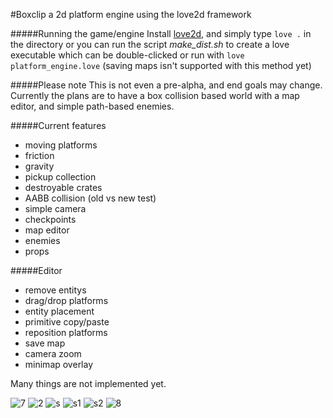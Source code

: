 #Boxclip
a 2d platform engine using the love2d framework

#####Running the game/engine
Install [love2d](https://love2d.org/), and simply type
`love .` in the directory or you can run the script *make_dist.sh* to create a love executable which can be double-clicked or run with `love platform_engine.love` (saving maps isn't supported with this method yet)

#####Please note
This is not even a pre-alpha, and end goals may change. Currently the plans are to have a box collision based world with a map editor, and simple path-based enemies.

#####Current features
* moving platforms
* friction
* gravity
* pickup collection
* destroyable crates
* AABB collision (old vs new test)
* simple camera
* checkpoints
* map editor
* enemies
* props

#####Editor
* remove entitys
* drag/drop platforms
* entity placement
* primitive copy/paste
* reposition platforms
* save map
* camera zoom
* minimap overlay

Many things are not implemented yet.

![7](https://cloud.githubusercontent.com/assets/1535179/10579334/59c8aa70-766f-11e5-90ed-ccbf07052f2a.png)
![2](https://cloud.githubusercontent.com/assets/1535179/10531493/3eeda7fe-73aa-11e5-8f78-a69f3fa41272.png)
![s](https://cloud.githubusercontent.com/assets/1535179/10579336/59cadce6-766f-11e5-8927-a03dd31aa8e3.png)
![s1](https://cloud.githubusercontent.com/assets/1535179/10579337/59cbb436-766f-11e5-8b2d-db0c548b2ed8.png)
![s2](https://cloud.githubusercontent.com/assets/1535179/10579335/59c9ec1e-766f-11e5-8363-a62024636ea1.png)
![8](https://cloud.githubusercontent.com/assets/1535179/10579338/59cc7a1a-766f-11e5-88c1-3faa747e7921.png)
